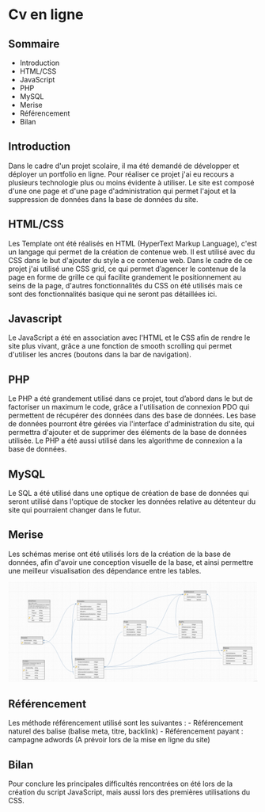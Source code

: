 # Cv en ligne 

## Sommaire
* Introduction
* HTML/CSS
* JavaScript
* PHP
* MySQL
* Merise
* Référencement
* Bilan

## Introduction 

Dans le cadre d'un projet scolaire, il ma été demandé de développer et déployer un portfolio en ligne. Pour réaliser  ce projet j'ai eu recours a plusieurs technologie plus ou moins évidente à utiliser.
Le site est composé d'une one page et d'une page d'administration qui permet l'ajout et la suppression de données dans la base de données du site.  
 
## HTML/CSS

Les Template ont été réalisés en HTML (HyperText Markup Language), c'est un langage qui permet de la création de contenue web. Il est utilisé avec du CSS dans le but d'ajouter du style a ce contenue web. Dans le cadre de ce projet j'ai utilisé une CSS grid, ce qui permet d’agencer le contenue de la page en forme de grille ce qui facilite grandement le positionnement au seins de la page, d'autres fonctionnalités du CSS on été utilisés mais ce sont des fonctionnalités basique qui ne seront pas détaillées ici.

## Javascript

Le JavaScript a été en association avec l'HTML et le CSS afin de rendre le site plus vivant, grâce a une fonction de smooth scrolling qui permet d'utiliser les ancres (boutons dans la bar de navigation).

## PHP

Le PHP a été grandement utilisé dans ce projet, tout d’abord dans le but de factoriser un maximum le code, grâce a l'utilisation de connexion PDO qui permettent de récupérer des données dans des base de données. Les base de données pourront être gérées via l'interface d'administration du site, qui permettra d'ajouter et de supprimer des éléments de la base de données utilisée.
Le PHP a été aussi utilisé dans les algorithme de connexion a la base de données.

## MySQL

Le SQL a été utilisé dans une optique de création  de base de données qui seront utilisé dans l'optique de stocker les données relative au détenteur du site qui pourraient changer dans le futur.

## Merise 

Les schémas merise ont été utilisés lors de la création de la base de données, afin d'avoir une conception visuelle de la base, et ainsi permettre une meilleur visualisation des dépendance entre les tables.

![merise](merise.png)


## Référencement 

Les méthode référencement utilisé sont les suivantes :
		- Référencement naturel des balise (balise meta, titre, backlink)
		- Référencement payant : campagne adwords (A prévoir lors de la mise en ligne du site)

## Bilan 
Pour conclure les principales difficultés rencontrées on été lors de la création du script JavaScript, mais aussi lors des premières utilisations du CSS.
